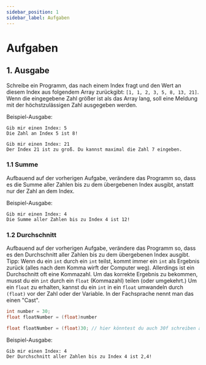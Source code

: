 ```yaml
---
sidebar_position: 1
sidebar_label: Aufgaben
---
```


# Aufgaben

## 1. Ausgabe

Schreibe ein Programm, das nach einem Index fragt und den Wert an diesem Index aus folgendem Array zurückgibt: `[1, 1, 2, 3, 5, 8, 13, 21]`.
Wenn die eingegebene Zahl größer ist als das Array lang, soll eine Meldung mit der höchstzulässigen Zahl ausgegeben werden.

Beispiel-Ausgabe:
```
Gib mir einen Index: 5
Die Zahl an Index 5 ist 8!
```
```
Gib mir einen Index: 21
Der Index 21 ist zu groß. Du kannst maximal die Zahl 7 eingeben.
```

### 1.1 Summe
Aufbauend auf der vorherigen Aufgabe, verändere das Programm so, dass es die Summe aller Zahlen bis zu dem übergebenen Index ausgibt, anstatt nur der Zahl an dem Index.

Beispiel-Ausgabe:
```
Gib mir einen Index: 4
Die Summe aller Zahlen bis zu Index 4 ist 12!
```

### 1.2 Durchschnitt
Aufbauend auf der vorherigen Aufgabe, verändere das Programm so, dass es den Durchschnitt aller Zahlen bis zu dem übergebenen Index ausgibt.<br/>
Tipp: Wenn du ein `int` durch ein `int` teilst, kommt immer ein `int` als Ergebnis zurück (alles nach dem Komma wirft der Computer weg). Allerdings ist ein Durchschnitt oft eine Kommazahl. Um das korrekte Ergebnis zu bekommen, musst du ein `int` durch ein `float` (Kommazahl) teilen (oder umgekehrt.) Um ein `float` zu erhalten, kannst du ein `int` in ein `float` umwandeln durch `(float)` vor der Zahl oder der Variable. In der Fachsprache nennt man das einen "Cast".
```cs
int number = 30;
float floatNumber = (float)number
```
```cs
float floatNumber = (float)30; // hier könntest du auch 30f schreiben anstatt (float)30
```

Beispiel-Ausgabe:
```
Gib mir einen Index: 4
Der Durchschnitt aller Zahlen bis zu Index 4 ist 2,4!
```